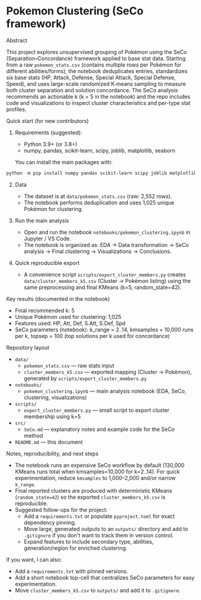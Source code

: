 # Pokemon Clustering (SeCo framework)

Abstract

This project explores unsupervised grouping of Pokémon using the SeCo (Separation–Concordance) framework applied to base stat data. Starting from a raw `pokemon_stats.csv` (contains multiple rows per Pokémon for different abilities/forms), the notebook deduplicates entries, standardizes six base stats (HP, Attack, Defense, Special Attack, Special Defense, Speed), and uses large-scale randomized K‑means sampling to measure both cluster separation and solution concordance. The SeCo analysis recommends an actionable k (k = 5 in the notebook) and the repo includes code and visualizations to inspect cluster characteristics and per-type stat profiles.

Quick start (for new contributors)

1. Requirements (suggested):
   - Python 3.9+ (or 3.8+)
   - numpy, pandas, scikit-learn, scipy, joblib, matplotlib, seaborn

   You can install the main packages with:

```powershell
python -m pip install numpy pandas scikit-learn scipy joblib matplotlib seaborn
```

2. Data
   - The dataset is at `data/pokemon_stats.csv` (raw: 2,552 rows).
   - The notebook performs deduplication and uses 1,025 unique Pokémon for clustering.

3. Run the main analysis
   - Open and run the notebook `notebooks/pokemon_clustering.ipynb` in Jupyter / VS Code.
   - The notebook is organized as: EDA → Data transformation → SeCo analysis → Final clustering → Visualizations → Conclusions.

4. Quick reproducible export
   - A convenience script `scripts/export_cluster_members.py` creates `data/cluster_members_k5.csv` (Cluster → Pokémon listing) using the same preprocessing and final KMeans (k=5, random_state=42).

Key results (documented in the notebook)
- Final recommended k: 5
- Unique Pokémon used for clustering: 1,025
- Features used: HP, Att, Def, S.Att, S.Def, Spd
- SeCo parameters (notebook): k_range = 2..14, kmsamples = 10,000 runs per k, topsep = 100 (top solutions per k used for concordance)

Repository layout

- `data/`
  - `pokemon_stats.csv` — raw stats input
  - `cluster_members_k5.csv` — exported mapping (Cluster → Pokémon), generated by `scripts/export_cluster_members.py`
- `notebooks/`
  - `pokemon_clustering.ipynb` — main analysis notebook (EDA, SeCo, clustering, visualizations)
- `scripts/`
  - `export_cluster_members.py` — small script to export cluster membership using k=5
- `src/`
  - `SeCo.md` — explanatory notes and example code for the SeCo method
- `README.md` — this document

Notes, reproducibility, and next steps

- The notebook runs an expensive SeCo workflow by default (130,000 KMeans runs total when kmsamples=10,000 for k=2..14). For quick experimentation, reduce `kmsamples` to 1,000–2,000 and/or narrow `k_range`.
- Final reported clusters are produced with deterministic KMeans (`random_state=42`) so the exported `cluster_members_k5.csv` is reproducible.
- Suggested follow-ups for the project:
  - Add a `requirements.txt` or populate `pyproject.toml` for exact dependency pinning.
  - Move large, generated outputs to an `outputs/` directory and add to `.gitignore` if you don't want to track them in version control.
  - Expand features to include secondary type, abilities, generation/region for enriched clustering.

If you want, I can also:
- Add a `requirements.txt` with pinned versions.
- Add a short notebook top-cell that centralizes SeCo parameters for easy experimentation.
- Move `cluster_members_k5.csv` to `outputs/` and add it to `.gitignore`.


